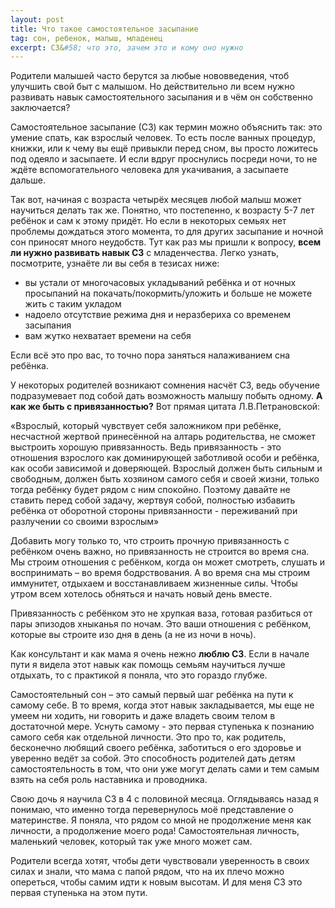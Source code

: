 ```yaml
---
layout: post
title: Что такое самостоятельное засыпание
tag: сон, ребенок, малыш, младенец
excerpt: СЗ&#58; что это, зачем это и кому оно нужно
---
```


Родители малышей часто берутся за любые нововведения, чтоб улучшить свой быт с малышом. Но действительно ли всем нужно развивать навык самостоятельного засыпания и в чём он собственно заключается?

Самостоятельное засыпание (СЗ) как термин можно объяснить так: это умение спать, как взрослый человек. То есть после ванных процедур, книжки, или к чему вы ещё привыкли перед сном, вы просто ложитесь под одеяло и засыпаете. И если вдруг проснулись посреди ночи, то не ждёте вспомогательного человека для укачивания, а засыпаете дальше.

Так вот, начиная с возраста четырёх месяцев любой малыш может научиться делать так же. Понятно, что постепенно, к возрасту 5-7 лет ребёнок и сам к этому придёт. Но если в некоторых семьях нет проблемы дождаться этого момента, то для других засыпание и ночной сон приносят много неудобств. Тут как раз мы пришли к вопросу, **всем ли нужно развивать навык СЗ** с младенчества. Легко узнать, посмотрите, узнаёте ли вы себя в тезисах ниже:




- вы устали от многочасовых укладываний ребёнка и от ночных просыпаний на покачать/покормить/уложить и больше не можете жить с таким укладом
- надоело отсутствие режима дня и неразбериха со временем засыпания
- вам жутко нехватает времени на себя

Если всё это про вас, то точно пора заняться налаживанием сна ребёнка.

У некоторых родителей возникают сомнения насчёт СЗ, ведь обучение подразумевает под собой дать возможность малышу побыть одному. **А как же быть с привязанностью?** Вот прямая цитата Л.В.Петрановской: 

«Взрослый, который чувствует себя заложником при ребёнке, несчастной жертвой принесённой на алтарь родительства, не сможет выстроить хорошую привязанность. Ведь привязанность - это отношения взрослого как доминирующей заботливой особи и ребёнка, как особи зависимой и доверяющей. Взрослый должен быть сильным и свободным, должен быть хозяином самого себя и своей жизни, только тогда ребёнку будет рядом с ним спокойно. Поэтому давайте не ставить перед собой задачу, жертвуя собой, полностью избавить ребёнка от оборотной стороны привязанности - переживаний при разлучении со своими взрослым»

Добавить могу только то, что строить прочную привязанность с ребёнком очень важно, но привязанность не строится во время сна. Мы строим отношения с ребёнком, когда он может смотреть, слушать и воспринимать – во время бодрствования. А во время сна мы строим иммунитет, отдыхаем и восстанавливаем жизненные силы. Чтобы утром всем хотелось обняться и начать новый день вместе.

Привязанность с ребёнком это не хрупкая ваза, готовая разбиться от пары эпизодов хныканья по ночам. Это ваши отношения с ребёнком, которые вы строите изо дня в день (а не из ночи в ночь).

Как консультант и как мама я очень нежно **люблю СЗ**. Если в начале пути я видела этот навык как помощь семьям научиться лучше отдыхать, то с практикой я поняла, что это гораздо глубже.

Самостоятельный сон – это самый первый шаг ребёнка на пути к самому себе. В то время, когда этот навык закладывается, мы еще не умеем ни ходить, ни говорить и даже владеть своим телом в достаточной мере. Уснуть самому - это первая ступенька к познанию самого себя как отдельной личности. Это про то, как родитель, бесконечно любящий своего ребёнка, заботиться о его здоровье и уверенно ведёт за собой. Это способность родителей дать детям самостоятельность в том, что они уже могут делать сами и тем самым взять на себя роль наставника и проводника.

Свою дочь я научила СЗ в 4 с половиной месяца. Оглядываясь назад я понимаю, что именно тогда перевернулось моё представление о материнстве. Я поняла, что рядом со мной не продолжение меня как личности, а продолжение моего рода! Самостоятельная личность, маленький человек, который так уже много может сам.

Родители всегда хотят, чтобы дети чувствовали уверенность в своих силах и знали, что мама с папой рядом, что на их плечо можно опереться, чтобы самим идти к новым высотам. И для меня СЗ это первая ступенька на этом пути.

